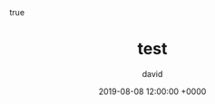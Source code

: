 ---
title: test
author: david
date: 2019-08-08 12:00:00 +0000
categories: [Demo]
tags: [Demo]
pin: false
math: true
mermaid: true
---